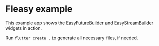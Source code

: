 # Fleasy example

This example app shows the [EasyFutureBuilder](https://pub.dev/documentation/fleasy/latest/fleasy/EasyFutureBuilder-class.html) and [EasyStreamBuilder](https://pub.dev/documentation/fleasy/latest/fleasy/EasyStreamBuilder-class.html) widgets in action.

Run `flutter create .` to generate all necessary files, if needed.
